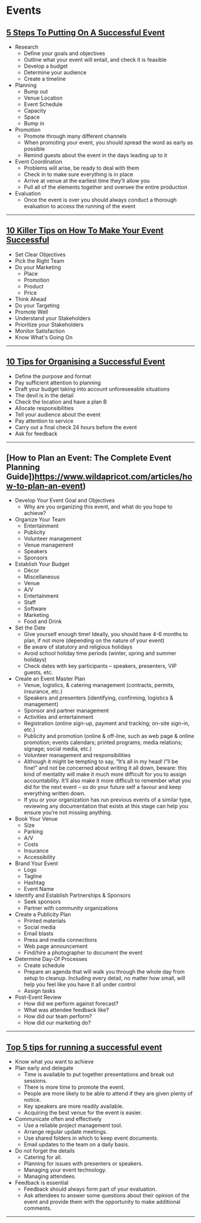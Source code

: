 # Events

## [5 Steps To Putting On A Successful Event](https://blog.markgrowth.com/5-steps-to-putting-on-a-successful-event-aab87538072f)

* Research
  * Define your goals and objectives
  * Outline what your event will entail, and check it is feasible
  * Develop a budget
  * Determine your audience
  * Create a timeline
* Planning
  * Bump out
  * Venue Location
  * Event Schedule
  * Capacity
  * Space
  * Bump in
* Promotion
  * Promote through many different channels
  * When promoting your event, you should spread the word as early as possible
  * Remind guests about the event in the days leading up to it
* Event Coordination
  * Problems will arise, be ready to deal with them
  * Check in to make sure everything is in place
  * Arrive at venue at the earliest time they’ll allow you
  * Pull all of the elements together and oversee the entire production
* Evaluation
  * Once the event is over you should always conduct a thorough evaluation to access the running of the event

---

## [10 Killer Tips on How To Make Your Event Successful](https://www.eventmanagerblog.com/10-killer-tips-on-how-to-make-your)

* Set Clear Objectives
* Pick the Right Team
* Do your Marketing
  * Place
  * Promotion
  * Product
  * Price
* Think Ahead
* Do your Targeting
* Promote Well
* Understand your Stakeholders
* Prioritize your Stakeholders
* Monitor Satisfaction
* Know What's Going On

---

## [10 Tips for Organising a Successful Event](https://www.culturepartnership.eu/en/article/10-tips-for-successful-event)

* Define the purpose and format
* Pay sufficient attention to planning
* Draft your budget taking into account unforeseeable situations
* The devil is in the detail
* Check the location and have a plan B
* Allocate responsibilities
* Tell your audience about the event
* Pay attention to service
* Carry out a final check 24 hours before the event
* Ask for feedback

---

## [How to Plan an Event: The Complete Event Planning Guide])https://www.wildapricot.com/articles/how-to-plan-an-event)

* Develop Your Event Goal and Objectives
  * Why are you organizing this event, and what do you hope to achieve?
* Organize Your Team
  * Entertainment
  * Publicity
  * Volunteer management
  * Venue management
  * Speakers
  * Sponsors
* Establish Your Budget
  * Décor
  * Miscellaneous
  * Venue
  * A/V
  * Entertainment
  * Staff
  * Software
  * Marketing
  * Food and Drink
* Set the Date
  * Give yourself enough time! Ideally, you should have 4-6 months to plan, if not more (depending on the nature of your event)
  * Be aware of statutory and religious holidays
  * Avoid school holiday time periods (winter, spring and summer holidays)
  * Check dates with key participants – speakers, presenters, VIP guests, etc.
* Create an Event Master Plan
  * Venue, logistics, & catering management (contracts, permits, insurance, etc.)
  * Speakers and presenters (identifying, confirming, logistics & management)
  * Sponsor and partner management
  * Activities and entertainment
  * Registration (online sign-up, payment and tracking; on-site sign-in, etc.)
  * Publicity and promotion (online & off-line, such as web page & online promotion; events calendars; printed programs; media relations; signage; social media, etc.)
  * Volunteer management and responsibilities
  * Although it might be tempting to say, “It’s all in my head! I”ll be fine!” and not be concerned about writing it all down, beware: this kind of mentality will make it much more difficult for you to assign accountability. It’ll also make it more difficult to remember what you did for the next event – so do your future self a favour and keep everything written down.  
  * If you or your organization has run previous events of a similar type, reviewing any documentation that exists at this stage can help you ensure you’re not missing anything. 
* Book Your Venue
  * Size
  * Parking
  * A/V
  * Costs
  * Insurance
  * Accessibility
* Brand Your Event
  * Logo
  * Tagline
  * Hashtag
  * Event Name
* Identify and Establish Partnerships & Sponsors
  * Seek sponsors
  * Partner with community organizations
* Create a Publicity Plan
  * Printed materials
  * Social media
  * Email blasts
  * Press and media connections
  * Web page announcement
  * Find/hire a photographer to document the event
* Determine Day-Of Processes
  * Create schedule
  * Prepare an agenda that will walk you through the whole day from setup to cleanup. Including every detail, no matter how small, will help you feel like you have it all under control
  * Assign tasks
* Post-Event Review
  * How did we perform against forecast?
  * What was attendee feedback like?
  * How did our team perform?
  * How did our marketing do?

---

## [Top 5 tips for running a successful event](https://event-blog.pathable.com/top-5-tips-for-running-a-successful-event)
* Know what you want to achieve
* Plan early and delegate
  * Time is available to put together presentations and break out sessions.
  * There is more time to promote the event.
  * People are more likely to be able to attend if they are given plenty of notice.
  * Key speakers are more readily available.
  * Acquiring the best venue for the event is easier.
* Communicate often and effectively
  * Use a reliable project management tool.
  * Arrange regular update meetings.
  * Use shared folders in which to keep event documents.
  * Email updates to the team on a daily basis.
* Do not forget the details
  * Catering for all.
  * Planning for issues with presenters or speakers.
  * Managing your event technology.
  * Managing attendees.
* Feedback is essential
  * Feedback should always form part of your evaluation.
  * Ask attendees to answer some questions about their opinion of the event and provide them with the opportunity to make additional comments.

---
